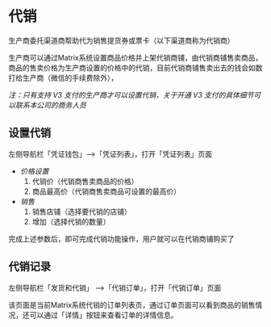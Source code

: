 # 代销


生产商委托渠道商帮助代为销售提货券或票卡（以下渠道商称为代销商）

生产商可以通过Matrix系统设置商品价格并上架代销商铺，由代销商铺售卖商品，商品的售卖价格为生产商设置的价格中的代销，目前代销商铺售卖出去的钱会如数打给生产商（微信的手续费除外），

*注：只有支持 V3 支付的生产商才可以设置代销，关于开通  V3 支付的具体细节可以联系本公司的商务人员*

## 设置代销

左侧导航栏「凭证钱包」-->「凭证列表」，打开「凭证列表」页面

- *价格设置*
	1. 代销价（代销商售卖商品的价格）
	2. 商品最高价（代销商售卖商品可设置的最高价）
- *销售*
	1. 销售店铺（选择要代销的店铺）
	2. 增加（选择代销的数量）

完成上述参数后，即可完成代销功能操作，用户就可以在代销商铺购买了


## 代销记录

左侧导航栏「发货和代销」 -->「代销订单」，打开「代销订单」页面

该页面是当前Matrix系统代销的订单列表页，通过订单页面可以看到商品的销售情况，还可以通过「详情」按钮来查看订单的详情信息。